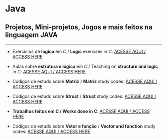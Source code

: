 # Java
## Projetos, Mini-projetos, Jogos e mais feitos na linguagem JAVA
***
+ Exercicios de **logica** em *C* / **Logic** exercises in *C*:      [ACESSE AQUI / ACCESS HERE](https://github.com/LeonardoReisAmorim/Programming-C/tree/master/atividades%20resolvidas)

+ Aulas sobre **estrutura e lógica** em *C* / Teaching on **structure and logic** in *C*:      [ACESSE AQUI / ACCESS HERE](https://github.com/LeonardoReisAmorim/Programming-C/tree/master/aulas%20programa%C3%A7%C3%A3o%20c) 

+ Códigos de estudo sobre **Matriz** / **Matriz** study codes:     [ACESSE AQUI / ACCESS HERE](https://github.com/LeonardoReisAmorim/Programming-C/tree/master/matriz) 

+ Códigos de estudo sobre **Struct** / **Struct** study codes:     [ACESSE AQUI / ACCESS HERE](https://github.com/LeonardoReisAmorim/Programming-C/tree/master/struct)  

+ **Trabalhos feitos em C / Works done in C**:       [ACESSE AQUI / ACCESS HERE](https://github.com/LeonardoReisAmorim/Programming-C/tree/master/trabalhos%20em%20c) 

+ Códigos de estudo sobre **Vetor e função** / **Vector and function** study codes:     [ACESSE AQUI / ACCESS HERE](https://github.com/LeonardoReisAmorim/Programming-C/tree/master/vetor%20e%20funcao)  
